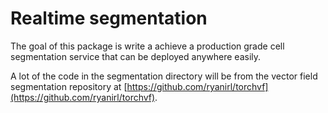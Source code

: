 # Realtime segmentation

The goal of this package is write a achieve a production grade cell segmentation service that can be deployed anywhere easily.

A lot of the code in the segmentation directory will be from the vector field segmentation repository at [https://github.com/ryanirl/torchvf](https://github.com/ryanirl/torchvf).
